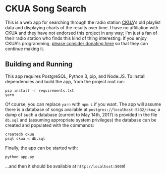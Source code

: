 # CKUA Song Search

This is a web app for searching through the radio
station [CKUA](http://ckua.com)'s old playlist data and displaying charts of the
results over time. I have no affiliation with CKUA and they have not endorsed
this project in any way; I'm just a fan of their radio station who finds this
kind of thing interesting. If you enjoy CKUA's
programming, [please consider donating here](http://www.ckua.com/support/) so
that they can continue making it.

## Building and Running

This app requires PostgreSQL, Python 3, pip, and Node.JS. To install
dependencies and build the app, from the project root run:

    pip install -r requirements.txt
    yarn

Of course, you can replace `yarn` with `npm i` if you want. The app will assume
there is a database of songs available at `postgres://localhost:5432/ckua`; a
dump of such a database (current to May 14th, 2017) is provided in the file
`db.sql` and (assuming appropriate system privileges) the database can be
created and populated with the commands:

    createdb ckua
    psql ckua < db.sql

Finally, the app can be started with:

    python app.py

...and then it should be available at `http://localhost:5000`!

